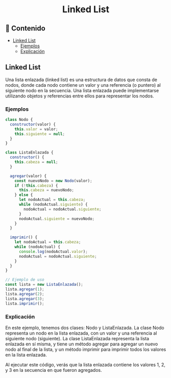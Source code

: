 <h1 align="center">Linked List</h1>

<h2>📑 Contenido</h2>

- [Linked List](#linked-list)
  - [Ejemplos](#ejemplos)
  - [Explicación](#explicación)

## Linked List

Una lista enlazada (linked list) es una estructura de datos que consta de nodos, donde cada nodo contiene un valor y una referencia (o puntero) al siguiente nodo en la secuencia. Una lista enlazada puede implementarse utilizando objetos y referencias entre ellos para representar los nodos.

### Ejemplos

```js
class Nodo {
  constructor(valor) {
    this.valor = valor;
    this.siguiente = null;
  }
}

class ListaEnlazada {
  constructor() {
    this.cabeza = null;
  }

  agregar(valor) {
    const nuevoNodo = new Nodo(valor);
    if (!this.cabeza) {
      this.cabeza = nuevoNodo;
    } else {
      let nodoActual = this.cabeza;
      while (nodoActual.siguiente) {
        nodoActual = nodoActual.siguiente;
      }
      nodoActual.siguiente = nuevoNodo;
    }
  }

  imprimir() {
    let nodoActual = this.cabeza;
    while (nodoActual) {
      console.log(nodoActual.valor);
      nodoActual = nodoActual.siguiente;
    }
  }
}

// Ejemplo de uso
const lista = new ListaEnlazada();
lista.agregar(1);
lista.agregar(2);
lista.agregar(3);
lista.imprimir();
```

### Explicación

En este ejemplo, tenemos dos clases: Nodo y ListaEnlazada. La clase Nodo representa un nodo en la lista enlazada, con un valor y una referencia al siguiente nodo (siguiente). La clase ListaEnlazada representa la lista enlazada en sí misma, y tiene un método agregar para agregar un nuevo nodo al final de la lista, y un método imprimir para imprimir todos los valores en la lista enlazada.

Al ejecutar este código, verás que la lista enlazada contiene los valores 1, 2, y 3 en la secuencia en que fueron agregados.
